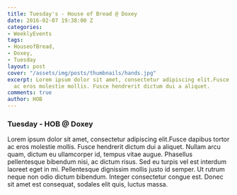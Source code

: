 ```yaml
---
title: Tuesday's - House of Bread @ Doxey
date: 2016-02-07 19:38:00 Z
categories:
- WeeklyEvents
tags:
- HouseofBread,
- Doxey,
- Tuesday
layout: post
cover: "/assets/img/posts/thumbnails/hands.jpg"
excerpt: Lorem ipsum dolor sit amet, consectetur adipiscing elit.Fusce dapibus tortor
  ac eros molestie mollis. Fusce hendrerit dictum dui a aliquet.
comments: true
author: HOB
---
```


### Tuesday - HOB @ Doxey

Lorem ipsum dolor sit amet, consectetur adipiscing elit.Fusce dapibus tortor ac eros molestie mollis. Fusce hendrerit dictum dui a aliquet. Nullam arcu quam, dictum eu ullamcorper id, tempus vitae augue. Phasellus pellentesque bibendum nisi, ac dictum risus. Sed eu turpis vel est interdum laoreet eget in mi. Pellentesque dignissim mollis justo id semper. Ut rutrum neque non odio dictum bibendum. Integer consectetur congue est. Donec sit amet est consequat, sodales elit quis, luctus massa.
